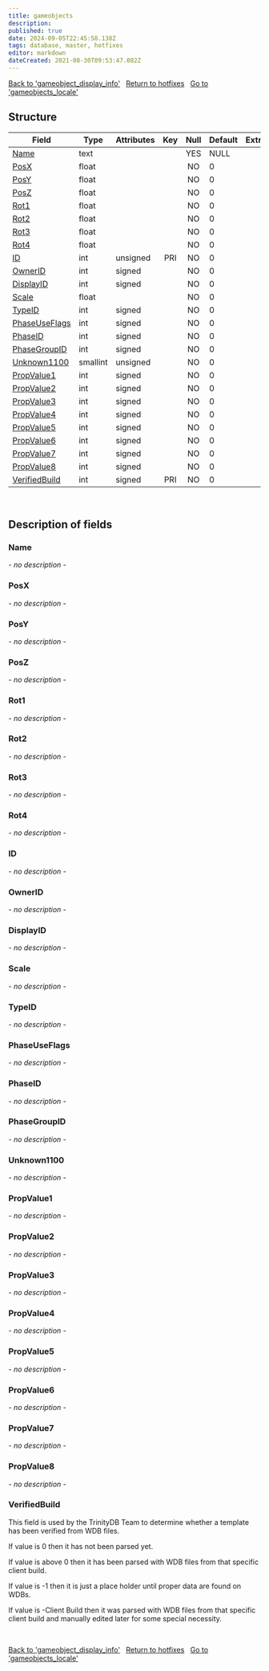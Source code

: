 ```yaml
---
title: gameobjects
description: 
published: true
date: 2024-09-05T22:45:58.138Z
tags: database, master, hotfixes
editor: markdown
dateCreated: 2021-08-30T09:53:47.082Z
---
```


<a href="https://trinitycore.info/en/database/master/hotfixes/gameobject_display_info" class="mt-5 v-btn v-btn--depressed v-btn--flat v-btn--outlined theme--light v-size--default darkblue--text text--lighten-3"><span class="v-btn__content"><i aria-hidden="true" class="v-icon notranslate v-icon--left mdi mdi-arrow-left theme--light"></i><span>Back to 'gameobject_display_info'</span></span></a>&nbsp;&nbsp;&nbsp;<a href="https://trinitycore.info/en/database/master/hotfixes/home" class="mt-5 v-btn v-btn--depressed v-btn--flat v-btn--outlined theme--light v-size--default darkblue--text text--lighten-3"><span class="v-btn__content"><i aria-hidden="true" class="v-icon notranslate v-icon--left mdi mdi-home-outline theme--light"></i><span>Return to hotfixes</span></span></a>&nbsp;&nbsp;&nbsp;<a href="https://trinitycore.info/en/database/master/hotfixes/gameobjects_locale" class="mt-5 v-btn v-btn--depressed v-btn--flat v-btn--outlined theme--light v-size--default darkblue--text text--lighten-3"><span class="v-btn__content"><span>Go to 'gameobjects_locale'</span><i aria-hidden="true" class="v-icon notranslate v-icon--right mdi mdi-arrow-right theme--light"></i></span></a>

## Structure

| Field | Type | Attributes | Key | Null | Default | Extra | Comment |
| --- | --- | --- | :---: | :---: | --- | --- | --- |
| [Name](#name-alt) | text |  |  | YES | NULL |  |  |
| [PosX](#posx) | float |  |  | NO | 0 |  |  |
| [PosY](#posy) | float |  |  | NO | 0 |  |  |
| [PosZ](#posz) | float |  |  | NO | 0 |  |  |
| [Rot1](#rot1) | float |  |  | NO | 0 |  |  |
| [Rot2](#rot2) | float |  |  | NO | 0 |  |  |
| [Rot3](#rot3) | float |  |  | NO | 0 |  |  |
| [Rot4](#rot4) | float |  |  | NO | 0 |  |  |
| [ID](#id-alt) | int | unsigned | PRI | NO | 0 |  |  |
| [OwnerID](#ownerid) | int | signed |  | NO | 0 |  |  |
| [DisplayID](#displayid) | int | signed |  | NO | 0 |  |  |
| [Scale](#scale) | float |  |  | NO | 0 |  |  |
| [TypeID](#typeid) | int | signed |  | NO | 0 |  |  |
| [PhaseUseFlags](#phaseuseflags) | int | signed |  | NO | 0 |  |  |
| [PhaseID](#phaseid) | int | signed |  | NO | 0 |  |  |
| [PhaseGroupID](#phasegroupid) | int | signed |  | NO | 0 |  |  |
| [Unknown1100](#unknown1100) | smallint | unsigned |  | NO | 0 |  |  |
| [PropValue1](#propvalue1) | int | signed |  | NO | 0 |  |  |
| [PropValue2](#propvalue2) | int | signed |  | NO | 0 |  |  |
| [PropValue3](#propvalue3) | int | signed |  | NO | 0 |  |  |
| [PropValue4](#propvalue4) | int | signed |  | NO | 0 |  |  |
| [PropValue5](#propvalue5) | int | signed |  | NO | 0 |  |  |
| [PropValue6](#propvalue6) | int | signed |  | NO | 0 |  |  |
| [PropValue7](#propvalue7) | int | signed |  | NO | 0 |  |  |
| [PropValue8](#propvalue8) | int | signed |  | NO | 0 |  |  |
| [VerifiedBuild](#verifiedbuild) | int | signed | PRI | NO | 0 |  |  |
&nbsp;
## Description of fields

### Name <!-- {#name-alt} -->
*- no description -*
&nbsp;

### PosX
*- no description -*
&nbsp;

### PosY
*- no description -*
&nbsp;

### PosZ
*- no description -*
&nbsp;

### Rot1
*- no description -*
&nbsp;

### Rot2
*- no description -*
&nbsp;

### Rot3
*- no description -*
&nbsp;

### Rot4
*- no description -*
&nbsp;

### ID <!-- {#id-alt} -->
*- no description -*
&nbsp;

### OwnerID
*- no description -*
&nbsp;

### DisplayID
*- no description -*
&nbsp;

### Scale
*- no description -*
&nbsp;

### TypeID
*- no description -*
&nbsp;

### PhaseUseFlags
*- no description -*
&nbsp;

### PhaseID
*- no description -*
&nbsp;

### PhaseGroupID
*- no description -*
&nbsp;

### Unknown1100
*- no description -*
&nbsp;

### PropValue1
*- no description -*
&nbsp;

### PropValue2
*- no description -*
&nbsp;

### PropValue3
*- no description -*
&nbsp;

### PropValue4
*- no description -*
&nbsp;

### PropValue5
*- no description -*
&nbsp;

### PropValue6
*- no description -*
&nbsp;

### PropValue7
*- no description -*
&nbsp;

### PropValue8
*- no description -*
&nbsp;

### VerifiedBuild
This field is used by the TrinityDB Team to determine whether a template has been verified from WDB files.

If value is 0 then it has not been parsed yet.

If value is above 0 then it has been parsed with WDB files from that specific client build.

If value is -1 then it is just a place holder until proper data are found on WDBs.

If value is -Client Build then it was parsed with WDB files from that specific client build and manually edited later for some special necessity.

&nbsp;

<a href="https://trinitycore.info/en/database/master/hotfixes/gameobject_display_info" class="mt-5 v-btn v-btn--depressed v-btn--flat v-btn--outlined theme--light v-size--default darkblue--text text--lighten-3"><span class="v-btn__content"><i aria-hidden="true" class="v-icon notranslate v-icon--left mdi mdi-arrow-left theme--light"></i><span>Back to 'gameobject_display_info'</span></span></a>&nbsp;&nbsp;&nbsp;<a href="https://trinitycore.info/en/database/master/hotfixes/home" class="mt-5 v-btn v-btn--depressed v-btn--flat v-btn--outlined theme--light v-size--default darkblue--text text--lighten-3"><span class="v-btn__content"><i aria-hidden="true" class="v-icon notranslate v-icon--left mdi mdi-home-outline theme--light"></i><span>Return to hotfixes</span></span></a>&nbsp;&nbsp;&nbsp;<a href="https://trinitycore.info/en/database/master/hotfixes/gameobjects_locale" class="mt-5 v-btn v-btn--depressed v-btn--flat v-btn--outlined theme--light v-size--default darkblue--text text--lighten-3"><span class="v-btn__content"><span>Go to 'gameobjects_locale'</span><i aria-hidden="true" class="v-icon notranslate v-icon--right mdi mdi-arrow-right theme--light"></i></span></a>
